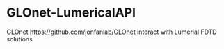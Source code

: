 # GLOnet-LumericalAPI
 GLOnet https://github.com/jonfanlab/GLOnet interact with Lumerial FDTD solutions

